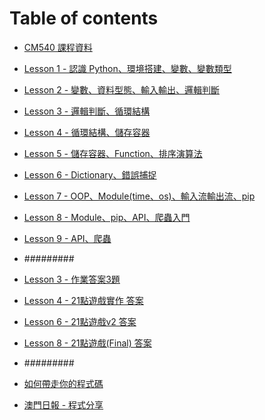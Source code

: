 # Table of contents
* [CM540 課程資料](README.md)
* [Lesson 1 - 認識 Python、環境搭建、變數、變數類型](Lesson\_1.md)
* [Lesson 2 - 變數、資料型態、輸入輸出、邏輯判斷](Lesson\_2.md)
* [Lesson 3 - 邏輯判斷、循環結構](Lesson\_3.md)
* [Lesson 4 - 循環結構、儲存容器](Lesson\_4.md)
* [Lesson 5 - 儲存容器、Function、排序演算法](Lesson\_5.md)
* [Lesson 6 - Dictionary、錯誤捕捉](Lesson\_6.md)
* [Lesson 7 - OOP、Module(time、os)、輸入流輸出流、pip](Lesson\_7.md)
* [Lesson 8 - Module、pip、API、爬蟲入門](Lesson\_8.md)
* [Lesson 9 - API、爬蟲](Lesson\_9.md)
* #########
* [Lesson 3 - 作業答案3題](Lesson\_3\_Homework.md)
* [Lesson 4 - 21點遊戲實作 答案](Lesson\_5\_Homework.md)
* [Lesson 6 - 21點遊戲v2 答案](Lesson\_6\_Homework.md)
* [Lesson 8 - 21點遊戲(Final) 答案](Lesson\_7\_Homework\_v1.md)


* #########
* [如何帶走你的程式碼](HowToBringCode.md)
* [澳門日報 - 程式分享](macaudaily.md)